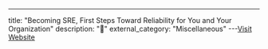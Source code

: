 ---
title: "Becoming SRE, First Steps Toward Reliability for You and Your Organization"
description: "📔"
external_category: "Miscellaneous"
---[Visit Website](https://amzn.to/4jMBU95)

